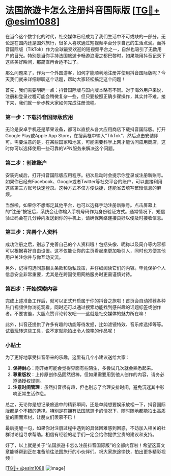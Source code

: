 # 法国旅遊卡怎么注册抖音国际版 [[TG💪+ @esim1088](https://t.me/s/esim1088)]

在当今这个数字化的时代，社交媒体已经成为了我们生活中不可或缺的一部分。无论是在国内还是国外旅行，很多人喜欢通过短视频平台分享自己的生活点滴。而抖音国际版（TikTok）作为全球最受欢迎的短视频平台之一，自然也吸引了无数用户的目光。特别是当你手持法国旅遊卡畅游浪漫之都巴黎时，如果能用抖音记录下这些美好瞬间，那简直再合适不过了。

那么问题来了，作为一个外国游客，如何才能顺利地注册并使用抖音国际版呢？今天我们就来详细聊聊这个话题，帮助大家轻松搞定这个问题！

首先，我们需要明确一点：抖音国际版与国内版本略有不同。对于海外用户来说，注册和登录过程可能会稍微复杂一些，但只要按照正确步骤操作，其实并不难。接下来，我们就一步步教大家如何完成注册流程。

### 第一步：下载抖音国际版应用

无论是安卓手机还是苹果设备，都可以直接从各大应用商店下载抖音国际版。打开Google Play或Apple App Store，在搜索框中输入“TikTok”，然后点击安装即可。需要注意的是，在某些国家和地区，可能需要科学上网才能访问应用商店，这时你可以选择使用一些可靠的VPN服务来解决这个问题。

### 第二步：创建账户

安装完成后，打开抖音国际版应用程序。初次启动时会提示你登录或注册新账号。如果你已经有Facebook、Google或者Twitter等社交平台的账户，可以直接利用这些第三方账号快速登录。这种方式不仅方便快捷，还能省去填写繁琐信息的麻烦。

当然啦，如果你不想绑定其他平台，也可以选择手动注册新账号。点击屏幕上的“注册”按钮后，系统会让你输入手机号码作为身份验证方式。通常情况下，短信验证码会在几分钟内发送到你的手机上，请确保网络连接良好以便及时接收信息。

### 第三步：完善个人资料

成功注册之后，别忘了完善自己的个人资料哦！包括头像、昵称以及简介等内容都可以根据喜好自由设置。这不仅能让你的主页看起来更加吸引人，同时也方便其他用户关注你并与你互动交流。

另外，记得勾选同意相关条款和隐私政策，并仔细阅读它们的内容。毕竟保护个人信息安全非常重要，尤其是在跨国使用网络服务时更需谨慎对待。

### 第四步：开始探索内容

完成上述准备工作后，就可以正式开启属于你的抖音之旅啦！首页会自动推荐各种热门视频供你浏览观看，同时还可以通过搜索功能找到感兴趣的话题标签或创作者。不要害羞，大胆点赞评论转发吧——这就是社交媒体的魅力所在嘛！

此外，抖音还提供了许多有趣的功能等待发掘，比如滤镜特效、音乐库选择等等。试着玩转这些工具，说不定就能拍出令人惊艳的作品呢！

### 小贴士

为了更好地享受抖音带来的乐趣，这里有几个小建议送给大家：

1. **保持耐心**：刚开始可能会觉得界面有些陌生，多尝试几次就会熟悉起来。
2. **尊重版权**：上传原创作品固然很棒，但如果需要用到他人创作的内容，请务必遵循授权规则。
3. **注意时间管理**：虽然抖音很有趣，但也别忘了合理安排时间，避免沉迷其中影响正常生活作息。

总之，无论你是想记录旅途中的精彩瞬间，还是单纯想要娱乐放松一下，抖音国际版都是个不错的选择。特别是在拥有法国旅遊卡的情况下，随时随地都能拍出高质量的画面素材，让朋友们羡慕不已！

最后提醒一句，如果你对注册过程中遇到的具体困难感到困惑，不妨加入相关的社群讨论组寻求帮助。相信有经验的老手们一定会给你提供宝贵的建议和支持。

好了，以上就是关于“法国旅遊卡怎么注册抖音国际版”的全部内容啦！希望这篇文章能够帮到正在准备前往法国旅行的小伙伴们。祝大家旅途愉快，拍出更多精彩视频！

[[TG💪+ @esim1088](https://t.me/s/esim1088) ![Image](https://i.postimg.cc/4NQfJmqS/Snipaste-2025-05-13-00-14-12.png)]